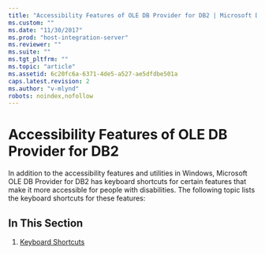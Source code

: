 ```yaml
---
title: "Accessibility Features of OLE DB Provider for DB2 | Microsoft Docs"
ms.custom: ""
ms.date: "11/30/2017"
ms.prod: "host-integration-server"
ms.reviewer: ""
ms.suite: ""
ms.tgt_pltfrm: ""
ms.topic: "article"
ms.assetid: 6c20fc6a-6371-4de5-a527-ae5dfdbe501a
caps.latest.revision: 2
ms.author: "v-mlynd"
robots: noindex,nofollow
---
```

# Accessibility Features of OLE DB Provider for DB2
In addition to the accessibility features and utilities in Windows, Microsoft OLE DB Provider for DB2 has keyboard shortcuts for certain features that make it more accessible for people with disabilities. The following topic lists the keyboard shortcuts for these features:  
  
## In This Section  
  
1.  [Keyboard Shortcuts](../db2oledbv/accessibility-features-of-ole-db-provider-for-db2.md)
